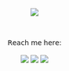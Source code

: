&nbsp;<div align="center">
  [<img src="https://novatorem-drab-chi.vercel.app/api/spotify?background_color=0d1117&border_color=ffffff" /> ](https://open.spotify.com/user/31mpqi4kkskgkzznalqp2tqkrybq)
</div>

&nbsp;<div align="center">
  𝖱𝖾𝖺𝖼𝗁 𝗆𝖾 𝗁𝖾𝗋𝖾:
  <br><br>
  [<img src="https://img.shields.io/badge/linked-in-369?style=flat-square&logo=linkedin&logoColor=white&color=blue"/>](https://www.linkedin.com/in/faridun-nuriddinzoda)
  [<img src="https://img.shields.io/badge/email-reveal-2a8?style=flat-square&logo=gmail&logoColor=white"/>](mailto:faridun.nuriddinzoda@icloud.com)
  [<img src="https://img.shields.io/badge/reveal-white?style=flat-square&logo=steam&logoColor=white&label=steam&color=blue"/>](https://steamcommunity.com/id/fvridun00)
</div>
